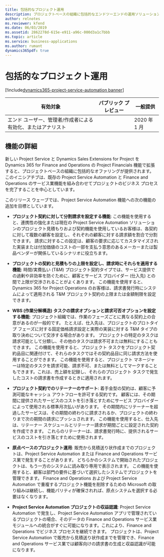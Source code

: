 ```yaml
---
title: 包括的なプロジェクト運用
description: プロジェクトベースの組織に包括的なエンドツーエンドの運用ソリューションを提供する新しいイニシアチブ。
author: relnotes
ms.reviewer: kfend
ms.date: 06/03/2019
ms.assetid: 2862278d-615e-e911-a96c-000d3a1c7bbb
ms.topic: article
ms.service: business-applications
ms.author: rumant
dynamics365pdf: true
---
```

# <a name="comprehensive-project-operations"></a>包括的なプロジェクト運用
[!include[dynamics365-project-service-automation banner](../includes/dynamics365-project-service-automation.md)]

| 有効対象    |  パブリック プレビュー | 一般提供 | 
| ---------- | ---------- |---------- |
|エンド ユーザー、管理者/作成者による有効化、またはアナリスト|| 2020 年 1 月|



## <a name="feature-details"></a>機能の詳細
<!--feature detail start -->
新しい Project Service と Dynamics Sales Extensions for Project を Dynamics 365 for Finance and Operations の Project Financials 機能で拡張すると、プロジェクトベースの組織に包括的なオファリングが提供されます。 このイニシアチブは、既存の Project Service Automation と Finance and Operations のサービス業機能を組み合わせてプロジェクトのビジネス プロセスを完了することを中心としています。

このリリース ウェーブでは、Project Service Automation 機能への次の機能の追加を目標としています。

- **プロジェクト契約に対して分割請求を設定する機能**: この機能を使用すると、連携性の強化または現在の Project Service Automation ソリューションのプロジェクト見積もりおよび契約機能を使用しているお客様は、各契約に対して複数の顧客を設定し、それぞれの顧客に対する請求額を割合で分割できます。 請求に対するこの設定は、顧客の要求に応じてカスタマイズされた実装または付加価値のコストの一部を支払う意思のあるメーカーまたは製品ベンダーが関係しているシナリオに役立ちます。

- **プロジェクトの契約と見積もりの上限を設定し、請求時にそれらを適用する機能**: 時間/実費払い (T&M) プロジェクト契約タイプでは、サービス提供での過剰や非効率を防ぐために、顧客とサービス プロバイダー (仕入先) との間で上限が交渉されることがよくあります。 この機能を使用すると、Dynamics 365 for Project Operations のお客様は、請求書発行時にシステムによって適用される T&M プロジェクト契約の上限または金額制限を設定できます。

- **WBS (作業分解構造) タスクの請求オプションと請求可否オプションを設定する機能**: プロジェクト組織では、作業のフェーズごとに異なる契約上の合意があるのが一般的です。 たとえば、仕入先は、プロジェクトのプロトタイプ フェーズに対する固定価格請求設定と実際の実装に対する T&M タイプの取り決めについて交渉する場合があります。 プロジェクトの特定のタスクは請求可能として分類し、その他のタスクは請求不可または無料にすることもできます。 この機能を使用すると、プロジェクト タスクをプロジェクト契約品目に関連付けて、それらのタスクではその契約品目に同じ請求方法を使用することができます。 この機能を使用すると、プロジェクト マネージャーは特定のタスクを請求可能、請求不可、または無料としてマークすることもできます。これは、売上額を記録し、それらのプロジェクト タスクで発生したコストの請求書を作成するときに適用されます。

- **プロジェクト契約でのリテーナーのサポート**: 着手金型の契約は、顧客に予測可能なキャッシュ アウトフローを許可する契約です。 顧客には、その期間に提供されたサービスのコストを引き落とすためにサービス プロバイダーによって使用される標準月次払いがあります。 その期間内にリテーナーを超過したサービスは、その期間の終わりに請求されるか、プロジェクトの終わりまで次の期間の請求にプッシュされます。 この機能を使用すると、仕入先は、リテーナー スケジュールとリテーナー請求が期間ごとに設定された契約を作成できます。 これらのリテーナーは、請求書発行時に、提供されるサービスのコストを引き落とすために使用されます。

- **原点ベースのプロジェクト運用**: 販売から見積送り状作成までのプロジェクトは、Project Service Automation または Finance and Operations サービス業で発生することがあります。 どちらかのシステムで開始されたプロジェクトは、もう一方のシステムに読み取り専用で表示されます。 この機能を使用すると、顧客は部門の要件に基づいて選択したシステムでプロジェクトを管理できます。 Finance and Operations および Project Service Automation で重複するプロジェクト機能を削除するための Microsoft の取り組みは継続し、機能パリティが確保されれば、原点システムを選択する必要はなくなります。

- **Project Service Automation プロジェクトの収益認識**: Project Service Automation で発生し、Project Service Automation アプリで管理されているプロジェクトの場合、そのデータの Finance and Operations サービス業モジュールへの統合がすぐに可能になります。これにより、Finance and Operations でビジネス プロセスを継続できます。 プロジェクトは、Project Service Automation で販売から見積送り状作成までを管理でき、Finance and Operations サービス業では顧客向けの請求書の生成と収益認識が可能になります。 


<!--feature detail end -->










